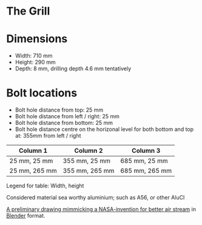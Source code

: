 # The Grill

# Dimensions
* Width: 710 mm
* Height: 290 mm
* Depth: 8 mm, drilling depth 4.6 mm tentatively

# Bolt locations
* Bolt hole distance from top: 25 mm
* Bolt hole distance from left / right: 25 mm
* Bolt hole distance from bottom: 25 mm
* Bolt hole distance centre on the horizonal level for both bottom and top at: 355mm from left / right

| Column 1 | Column 2 | Column 3 |
|---|---|---|
| 25 mm, 25 mm | 355 mm, 25 mm | 685 mm, 25 mm |
| 25 mm, 265 mm | 355 mm, 265 mm | 685 mm, 265 mm |
Legend for table: Width, height

Considered material sea worthy aluminium; such as A56, or other AluCl

[A preliminary drawing mimmicking a NASA-invention for better air stream](grilleFlathodetFresest%C3%A5l.blend) in [Blender](https://blender.org) format.
